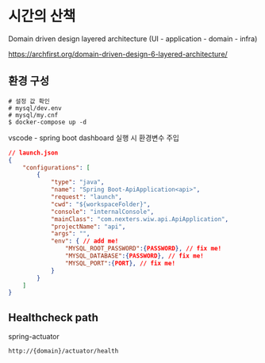 # 시간의 산책

Domain driven design layered architecture (UI - application - domain - infra)

https://archfirst.org/domain-driven-design-6-layered-architecture/

## 환경 구성

```
# 설정 값 확인
# mysql/dev.env
# mysql/my.cnf
$ docker-compose up -d
```

vscode - spring boot dashboard 실행 시 환경변수 주입

```json
// launch.json
{
    "configurations": [
        {
            "type": "java",
            "name": "Spring Boot-ApiApplication<api>",
            "request": "launch",
            "cwd": "${workspaceFolder}",
            "console": "internalConsole",
            "mainClass": "com.nexters.wiw.api.ApiApplication",
            "projectName": "api",
            "args": "",
            "env": { // add me!
                "MYSQL_ROOT_PASSWORD":{PASSWORD}, // fix me!
                "MYSQL_DATABASE":{PASSWORD}, // fix me!
                "MYSQL_PORT":{PORT}, // fix me!
            }
        }
    ]
}
```


## Healthcheck path

spring-actuator
```
http://{domain}/actuator/health
```
